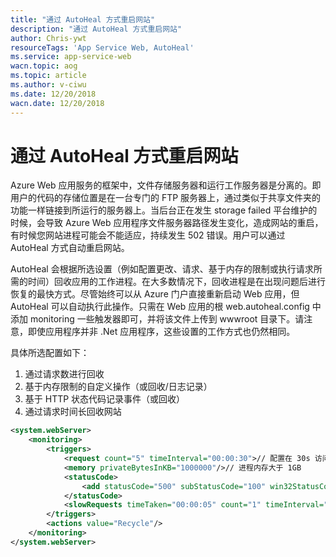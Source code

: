 ```yaml
---
title: "通过 AutoHeal 方式重启网站"
description: "通过 AutoHeal 方式重启网站"
author: Chris-ywt
resourceTags: 'App Service Web, AutoHeal'
ms.service: app-service-web
wacn.topic: aog
ms.topic: article
ms.author: v-ciwu
ms.date: 12/20/2018
wacn.date: 12/20/2018
---
```


# 通过 AutoHeal 方式重启网站

Azure Web 应用服务的框架中，文件存储服务器和运行工作服务器是分离的。即用户的代码的存储位置是在一台专门的 FTP 服务器上，通过类似于共享文件夹的功能一样链接到所运行的服务器上。当后台正在发生 storage failed 平台维护的时候，会导致 Azure Web 应用程序文件服务器路径发生变化，造成网站的重启，有时候您网站进程可能会不能适应，持续发生 502 错误。用户可以通过 AutoHeal 方式自动重启网站。

AutoHeal 会根据所选设置（例如配置更改、请求、基于内存的限制或执行请求所需的时间）回收应用的工作进程。在大多数情况下，回收进程是在出现问题后进行恢复的最快方式。尽管始终可以从 Azure 门户直接重新启动 Web 应用，但 AutoHeal 可以自动执行此操作。只需在 Web 应用的根 web.autoheal.config 中添加 monitoring 一些触发器即可，并将该文件上传到 wwwroot 目录下。请注意，即使应用程序并非 .Net 应用程序，这些设置的工作方式也仍然相同。

具体所选配置如下：

1. 通过请求数进行回收
2. 基于内存限制的自定义操作（或回收/日志记录）
3. 基于 HTTP 状态代码记录事件（或回收）
4. 通过请求时间长回收网站

```xml
<system.webServer>
    <monitoring>
        <triggers>
            <request count="5" timeInterval="00:00:30">// 配置在 30s 访问 5 次
            <memory privateBytesInKB="1000000"/>// 进程内存大于 1GB
            <statusCode>
                <add statusCode="500" subStatusCode="100" win32StatusCode="0" count="10" timeInterval="00:00:30">// 10 个请求导致 http 状态代码为 500, 最后30秒的子状态代码为 100
            </statusCode>
            <slowRequests timeTaken="00:00:05" count="1" timeInterval="00:00:30">// 在 30s 内消耗超过 5s 的请求数为 1
        </triggers>
        <actions value="Recycle"/>
    </monitoring>
</system.webServer>
```